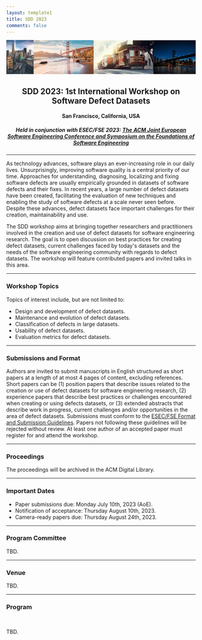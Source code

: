 ```yaml
---
layout: template1
title: SDD 2023
comments: false
---
```


<img src="img/SF.png" alt="Drawing" style="width:1200px;" />

<center><h2>SDD 2023: 1st International Workshop on Software Defect Datasets</h2></center>
<center><h4> San Francisco, California, USA
  </h4></center>
<center><h5> Held in conjunction with ESEC/FSE 2023: <a
href="https://conf.researchr.org/home/fse-2023">The ACM Joint European Software Engineering Conference and Symposium on the Foundations of Software Engineering</a> </h5></center>
<center>
</center>

----

As technology advances, software plays an ever-increasing role in our daily lives. Unsurprisingly, improving software quality is a central priority of our time. Approaches for understanding, diagnosing, localizing and fixing software defects are usually empirically grounded in datasets of software defects and their fixes. In recent years, a large number of defect datasets have been created, facilitating the evaluation of new techniques and enabling the study of software defects at a scale never seen before. Despite these advances, defect datasets face important challenges for their creation, maintainability and use. 

The SDD workshop aims at bringing together researchers and practitioners involved in the creation and use of defect datasets for software engineering research. The goal is to open discussion on best practices for creating defect datasets, current challenges faced by today's datasets and the needs of the software engineering community with regards to defect datasets. The workshop will feature contributed papers and invited talks in this area.

----
### <a class="anchor" name="topics">Workshop Topics</a>

Topics of interest include, but are not limited to:

* Design and development of defect datasets.
* Maintenance and evolution of defect datasets.
* Classification of defects in large datasets.
* Usability of defect datasets.
* Evaluation metrics for defect datasets.

----
### <a class="anchor" name="submissions"> Submissions and Format </a>

Authors are invited to submit manuscripts in English structured as
short papers at a length of at most 4 pages of content, excluding
references. Short papers can be (1) position papers that describe
issues related to the creation or use of defect datasets for software
engineering research, (2) experience papers that describe best
practices or challenges encountered when creating or using defects
datasets, or (3) extended abstracts that describe work in progress,
current challenges and/or opportunities in the area of defect
datasets. Submissions must conform to the [ESEC/FSE Format and Submission Guidelines](https://2023.esec-fse.org/track/fse-2023-research-papers). Papers not following
these guidelines will be rejected without review. At least one author
of an accepted paper must register for and attend the workshop. 


---
###  <a class="anchor" name="proceedings"> Proceedings </a>

The proceedings will be archived in the ACM Digital Library.

---
### <a class="anchor" name="dates"> Important Dates </a>

<!--
* Paper submissions due: ~~August 9, 2021~~ **Extended:** August 16, 2021
* Notification of acceptance: September 20, 2021
* E-copyright registration completed by authors: TBD
* Camera-ready papers due: TBD
-->

* Paper submissions due: Monday July 10th, 2023 (AoE).
* Notification of acceptance: Thursday August 10th, 2023.
* Camera-ready papers due: Thursday August 24th, 2023.


---
### <a class="anchor" name="pc">Program Committee</a>

TBD.

---
### <a class="anchor" name="venue">Venue</a>

TBD.

---
### <a class="anchor" name="program">Program</a>
<br />

TBD.


